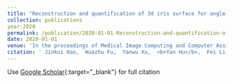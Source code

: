 ```yaml
---
title: "Reconstruction and quantification of 3d iris surface for angle-closure glaucoma detection in anterior segment oct"
collection: publications
year:2020
permalink: /publication/2020-01-01-Reconstruction-and-quantification-of-3d-iris-surface-for-angle-closure-glaucoma-detection-in-anterior-segment-oct
date: 2020-01-01
venue: 'In the proceedings of Medical Image Computing and Computer Assisted Intervention--MICCAI 2020: 23rd International Conference, Lima, Peru, October 4--8, 2020, Proceedings, Part V 23'
citation: ' Jinkui Hao,  Huazhu Fu,  Yanwu Xu,  <b>Yan Hu</b>,  Fei Li,  Xiulan Zhang,  Jiang Liu,  Yitian Zhao, &quot;Reconstruction and quantification of 3d iris surface for angle-closure glaucoma detection in anterior segment oct.&quot; In the proceedings of Medical Image Computing and Computer Assisted Intervention--MICCAI 2020: 23rd International Conference, Lima, Peru, October 4--8, 2020, Proceedings, Part V 23, 2020.'
---
```

Use [Google Scholar](https://scholar.google.com/scholar?q=Reconstruction+and+quantification+of+3d+iris+surface+for+angle+closure+glaucoma+detection+in+anterior+segment+oct){:target="_blank"} for full citation